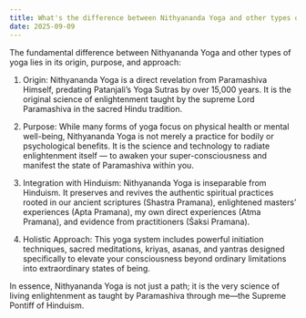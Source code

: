 ```yaml
---
title: What's the difference between Nithyananda Yoga and other types of yoga?
date: 2025-09-09
---
```


The fundamental difference between Nithyananda Yoga and other types of yoga lies in its origin, purpose, and approach:

1. Origin: Nithyananda Yoga is a direct revelation from Paramashiva Himself, predating Patanjali’s Yoga Sutras by over 15,000 years. It is the original science of enlightenment taught by the supreme Lord Paramashiva in the sacred Hindu tradition.

2. Purpose: While many forms of yoga focus on physical health or mental well-being, Nithyananda Yoga is not merely a practice for bodily or psychological benefits. It is the science and technology to radiate enlightenment itself — to awaken your super-consciousness and manifest the state of Paramashiva within you.

3. Integration with Hinduism: Nithyananda Yoga is inseparable from Hinduism. It preserves and revives the authentic spiritual practices rooted in our ancient scriptures (Shastra Pramana), enlightened masters’ experiences (Apta Pramana), my own direct experiences (Atma Pramana), and evidence from practitioners (Śaksi Pramana).

4. Holistic Approach: This yoga system includes powerful initiation techniques, sacred meditations, kriyas, asanas, and yantras designed specifically to elevate your consciousness beyond ordinary limitations into extraordinary states of being.

In essence, Nithyananda Yoga is not just a path; it is the very science of living enlightenment as taught by Paramashiva through me—the Supreme Pontiff of Hinduism.
